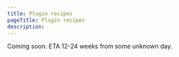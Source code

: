 ```yaml
---
title: Plugin recipes
pageTitle: Plugin recipes
description:
---
```


Coming soon. ETA 12-24 weeks from some unknown day.